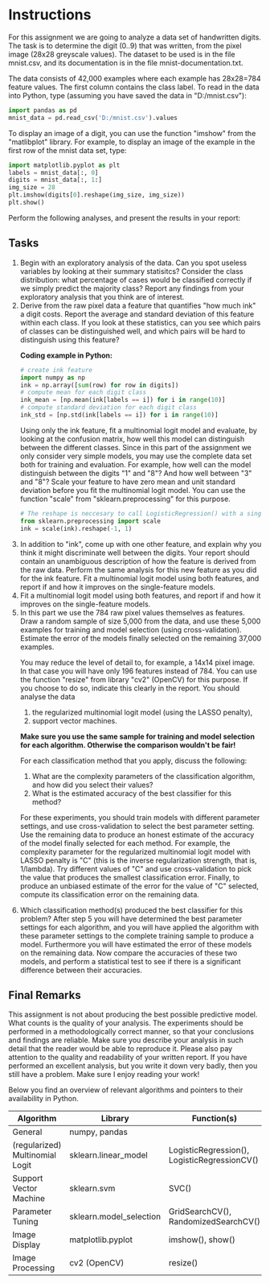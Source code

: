 # Instructions

For this assignment we are going to analyze a data set of handwritten digits. The task is to determine the digit (0..9) that was written, from the pixel image (28x28 greyscale values). The dataset to be used is in the file mnist.csv, and its documentation is in the file mnist-documentation.txt.


The data consists of 42,000 examples where each example has 28x28=784 feature values. The first column contains the class label. To read in the data into Python, type (assuming you have saved the data in "D:/mnist.csv"):
```python
import pandas as pd
mnist_data = pd.read_csv('D:/mnist.csv').values
```

To display an image of a digit, you can use the function "imshow" from the "matlibplot" library. For example, to display an image of the example in the first row of the mnist data set, type:

```python
import matplotlib.pyplot as plt
labels = mnist_data[:, 0]
digits = mnist_data[:, 1:]
img_size = 28
plt.imshow(digits[0].reshape(img_size, img_size))
plt.show()
```

Perform the following analyses, and present the results in your report:

## Tasks
<ol>

<li> Begin with an exploratory analysis of the data. Can you spot useless variables by looking at their summary statisitcs? Consider the class distribution: what percentage of cases would be classified correctly if we simply predict the majority class?
Report any findings from your exploratory analysis that you think are of interest.
</li>

<li> Derive from the raw pixel data a feature that quantifies "how much ink" a digit costs. Report the average and standard deviation of this feature within each class. If you look at these statistics, can you see which pairs of classes can be distinguished well, and which pairs will be hard to distinguish using this feature?



<strong>Coding example in Python:</strong>
```python
# create ink feature
import numpy as np
ink = np.array([sum(row) for row in digits])
# compute mean for each digit class
ink_mean = [np.mean(ink[labels == i]) for i in range(10)]
# compute standard deviation for each digit class
ink_std = [np.std(ink[labels == i]) for i in range(10)]
```
Using only the ink feature, fit a multinomial logit model and evaluate, by looking at the confusion matrix, how well this model can distinguish between the different classes. Since in this part of the assignment we only consider very simple models, you may use the complete data set both for training and evaluation. For example, how well can the model distinguish between the digits "1" and "8"? And how well between "3" and "8"? Scale your feature to have zero mean and unit standard deviation before you fit the multinomial logit model. You can use the function "scale" from "sklearn.preprocessing" for this purpose.

```python
# The reshape is neccesary to call LogisticRegression() with a single feature
from sklearn.preprocessing import scale
ink = scale(ink).reshape(-1, 1)
```
</li>

<li>In addition to "ink", come up with one other feature, and explain why you think it might discriminate well between the digits. Your report should contain an unambiguous description of how the feature is derived from the raw data. Perform the same analysis for this new feature as you did for the ink feature.
Fit a multinomial logit model using both features, and report if and how it improves on the single-feature models.</li>


<li>Fit a multinomial logit model using both features, and report if and how it improves on the single-feature models.
</li>

<li>In this part we use the 784 raw pixel values themselves as features.
Draw a random sample of size 5,000 from the data, and use these 5,000 examples for training and model selection (using cross-validation). Estimate the error of the models finally selected on the remaining 37,000 examples.

You may reduce the level of detail to, for example, a 14x14 pixel image. In that case you will have only 196 features instead of 784. You can use the function "resize" from library "cv2" (OpenCV) for this purpose. If you choose to do so, indicate this clearly in the report.
You should analyse the data 
<ol>
<li>the regularized multinomial logit model (using the LASSO penalty),</li>
<li>support vector machines.</li>
</ol>

<strong>Make sure you use the same sample for training and model selection for each algorithm.
Otherwise the comparison wouldn't be fair!</strong>

For each classification method that you apply, discuss the following:
<ol>
<li>What are the complexity parameters of the classification algorithm, and how did you select their values?</li>

<li>What is the estimated accuracy of the best classifier for this method?</li>
</ol>

For these experiments, you should train models with different parameter settings, and use cross-validation to select the best parameter setting. Use the remaining data to produce an honest estimate of the accuracy of the model finally selected for each method. For example, the complexity parameter for the regularized multinomial logit model with LASSO penalty is "C" (this is the inverse regularization strength, that is, 1/lambda). Try different values of "C" and use cross-validation to pick the value that produces the smallest classification error. Finally, to produce an unbiased estimate of the error for the value of "C" selected, compute its classification error on the remaining data.</li>

<li>Which classification method(s) produced the best classifier for this problem?
After step 5 you will have determined the best parameter settings for each algorithm, and you will have applied the algorithm with these parameter settings to the complete training sample to produce a model. Furthermore you will have estimated the error of these models on the remaining data. Now compare the accuracies of these two models, and perform a statistical test to see if there is a significant difference between their accuracies.</li>

</ol>

## Final Remarks

This assignment is not about producing the best possible predictive model. What counts is the quality of your analysis. The experiments should be performed in a methodologically correct manner, so that your conclusions and findings are reliable. Make sure you describe your analysis in such detail that the reader would be able to reproduce it. Please also pay attention to the quality and readability of your written report. If you have performed an excellent analysis, but you write it down very badly, then you still have a problem. Make sure I enjoy reading your work!

Below you find an overview of relevant algorithms and pointers to their availability in Python.

| Algorithm                      | Library                 | Function(s)                             |
| ------------------------------ | ----------------------- | --------------------------------------- |
| General                        | numpy, pandas           |                                         |
| (regularized) Multinomial Logit| sklearn.linear_model    | LogisticRegression(), LogisticRegressionCV() |
| Support Vector Machine         | sklearn.svm             | SVC()                                   |
| Parameter Tuning               | sklearn.model_selection | GridSearchCV(), RandomizedSearchCV()    |
| Image Display                  | matplotlib.pyplot       | imshow(), show()                        |
| Image Processing               | cv2 (OpenCV)            | resize()                                |
